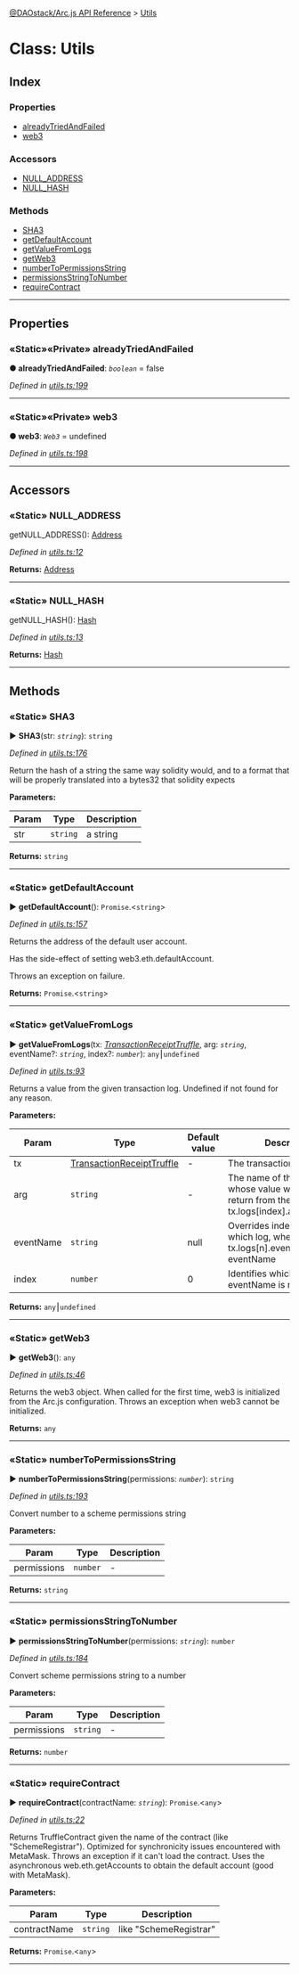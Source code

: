[@DAOstack/Arc.js API Reference](../README.md) > [Utils](../classes/utils.md)



# Class: Utils

## Index

### Properties

* [alreadyTriedAndFailed](utils.md#alreadytriedandfailed)
* [web3](utils.md#web3)


### Accessors

* [NULL_ADDRESS](utils.md#null_address)
* [NULL_HASH](utils.md#null_hash)


### Methods

* [SHA3](utils.md#sha3)
* [getDefaultAccount](utils.md#getdefaultaccount)
* [getValueFromLogs](utils.md#getvaluefromlogs)
* [getWeb3](utils.md#getweb3)
* [numberToPermissionsString](utils.md#numbertopermissionsstring)
* [permissionsStringToNumber](utils.md#permissionsstringtonumber)
* [requireContract](utils.md#requirecontract)



---
## Properties
<a id="alreadytriedandfailed"></a>

### «Static»«Private» alreadyTriedAndFailed

**●  alreadyTriedAndFailed**:  *`boolean`*  = false

*Defined in [utils.ts:199](https://github.com/daostack/arc.js/blob/6909d59/lib/utils.ts#L199)*





___

<a id="web3"></a>

### «Static»«Private» web3

**●  web3**:  *`Web3`*  =  undefined

*Defined in [utils.ts:198](https://github.com/daostack/arc.js/blob/6909d59/lib/utils.ts#L198)*





___


## Accessors
<a id="null_address"></a>

### «Static» NULL_ADDRESS


getNULL_ADDRESS(): [Address](../#address)

*Defined in [utils.ts:12](https://github.com/daostack/arc.js/blob/6909d59/lib/utils.ts#L12)*





**Returns:** [Address](../#address)



___

<a id="null_hash"></a>

### «Static» NULL_HASH


getNULL_HASH(): [Hash](../#hash)

*Defined in [utils.ts:13](https://github.com/daostack/arc.js/blob/6909d59/lib/utils.ts#L13)*





**Returns:** [Hash](../#hash)



___


## Methods
<a id="sha3"></a>

### «Static» SHA3

► **SHA3**(str: *`string`*): `string`



*Defined in [utils.ts:176](https://github.com/daostack/arc.js/blob/6909d59/lib/utils.ts#L176)*



Return the hash of a string the same way solidity would, and to a format that will be properly translated into a bytes32 that solidity expects


**Parameters:**

| Param | Type | Description |
| ------ | ------ | ------ |
| str | `string`   |  a string |





**Returns:** `string`





___

<a id="getdefaultaccount"></a>

### «Static» getDefaultAccount

► **getDefaultAccount**(): `Promise`.<`string`>



*Defined in [utils.ts:157](https://github.com/daostack/arc.js/blob/6909d59/lib/utils.ts#L157)*



Returns the address of the default user account.

Has the side-effect of setting web3.eth.defaultAccount.

Throws an exception on failure.




**Returns:** `Promise`.<`string`>





___

<a id="getvaluefromlogs"></a>

### «Static» getValueFromLogs

► **getValueFromLogs**(tx: *[TransactionReceiptTruffle](../interfaces/transactionreceipttruffle.md)*, arg: *`string`*, eventName?: *`string`*, index?: *`number`*): `any`⎮`undefined`



*Defined in [utils.ts:93](https://github.com/daostack/arc.js/blob/6909d59/lib/utils.ts#L93)*



Returns a value from the given transaction log. Undefined if not found for any reason.


**Parameters:**

| Param | Type | Default value | Description |
| ------ | ------ | ------ | ------ |
| tx | [TransactionReceiptTruffle](../interfaces/transactionreceipttruffle.md)  | - |   The transaction |
| arg | `string`  | - |   The name of the property whose value we wish to return from the args object: tx.logs[index].args[argName] |
| eventName | `string`  |  null |   Overrides index, identifies which log, where tx.logs[n].event === eventName |
| index | `number`  | 0 |   Identifies which log when eventName is not given |





**Returns:** `any`⎮`undefined`





___

<a id="getweb3"></a>

### «Static» getWeb3

► **getWeb3**(): `any`



*Defined in [utils.ts:46](https://github.com/daostack/arc.js/blob/6909d59/lib/utils.ts#L46)*



Returns the web3 object. When called for the first time, web3 is initialized from the Arc.js configuration. Throws an exception when web3 cannot be initialized.




**Returns:** `any`





___

<a id="numbertopermissionsstring"></a>

### «Static» numberToPermissionsString

► **numberToPermissionsString**(permissions: *`number`*): `string`



*Defined in [utils.ts:193](https://github.com/daostack/arc.js/blob/6909d59/lib/utils.ts#L193)*



Convert number to a scheme permissions string


**Parameters:**

| Param | Type | Description |
| ------ | ------ | ------ |
| permissions | `number`   |  - |





**Returns:** `string`





___

<a id="permissionsstringtonumber"></a>

### «Static» permissionsStringToNumber

► **permissionsStringToNumber**(permissions: *`string`*): `number`



*Defined in [utils.ts:184](https://github.com/daostack/arc.js/blob/6909d59/lib/utils.ts#L184)*



Convert scheme permissions string to a number


**Parameters:**

| Param | Type | Description |
| ------ | ------ | ------ |
| permissions | `string`   |  - |





**Returns:** `number`





___

<a id="requirecontract"></a>

### «Static» requireContract

► **requireContract**(contractName: *`string`*): `Promise`.<`any`>



*Defined in [utils.ts:22](https://github.com/daostack/arc.js/blob/6909d59/lib/utils.ts#L22)*



Returns TruffleContract given the name of the contract (like "SchemeRegistrar"). Optimized for synchronicity issues encountered with MetaMask. Throws an exception if it can't load the contract. Uses the asynchronous web.eth.getAccounts to obtain the default account (good with MetaMask).


**Parameters:**

| Param | Type | Description |
| ------ | ------ | ------ |
| contractName | `string`   |  like "SchemeRegistrar" |





**Returns:** `Promise`.<`any`>





___


